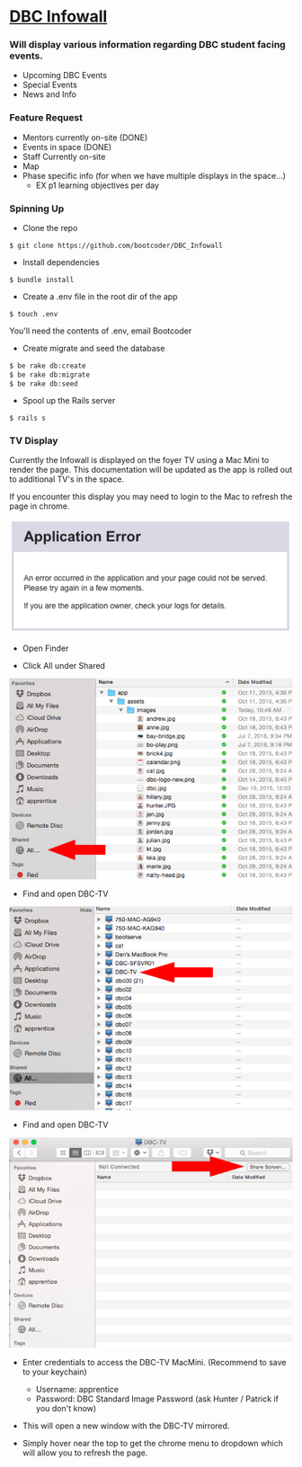 # [DBC Infowall](http://dbc-infowall.herokuapp.com)

### Will display various information regarding DBC student facing events.

  - Upcoming DBC Events
  - Special Events
  - News and Info

### Feature Request
- Mentors currently on-site (DONE)
- Events in space (DONE)
- Staff Currently on-site
- Map
- Phase specific info (for when we have multiple displays in the space...)
  - EX p1 learning objectives per day

### Spinning Up

- Clone the repo

```
$ git clone https://github.com/bootcoder/DBC_Infowall
```

- Install dependencies
```
$ bundle install
```

- Create a .env file in the root dir of the app
```
$ touch .env
```
You'll need the contents of .env, email Bootcoder

- Create migrate and seed the database
```
$ be rake db:create
$ be rake db:migrate
$ be rake db:seed
```

- Spool up the Rails server
```
$ rails s
```

### TV Display
Currently the Infowall is displayed on the foyer TV using a Mac Mini to render the page.
This documentation will be updated as the app is rolled out to additional TV's in the space.

If you encounter this display you may need to login to the Mac to refresh the page in chrome.

![heroku-error](app/assets/images/readme/heroku-error.png)

- Open Finder

- Click All under Shared

![all-shared](app/assets/images/readme/all-shared.png)

- Find and open DBC-TV

![dbc-tv](app/assets/images/readme/dbc-tv.png)

- Find and open DBC-TV

![share-screen](app/assets/images/readme/share-screen.png)

- Enter credentials to access the DBC-TV MacMini. (Recommend to save to your keychain)
  - Username: apprentice
  - Password: DBC Standard Image Password (ask Hunter / Patrick if you don't know)

- This will open a new window with the DBC-TV mirrored.
- Simply hover near the top to get the chrome menu to dropdown which will allow you to refresh the page.
